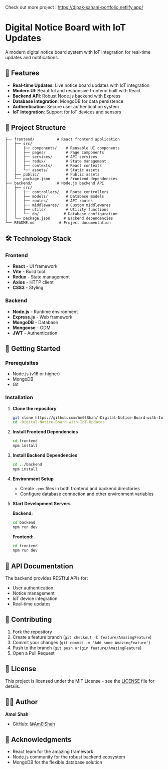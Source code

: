 Check out more project : https://dipak-sahani-portfolio.netlify.app/

# Digital Notice Board with IoT Updates

A modern digital notice board system with IoT integration for real-time updates and notifications.

## 🚀 Features

- **Real-time Updates**: Live notice board updates with IoT integration
- **Modern UI**: Beautiful and responsive frontend built with React
- **Backend API**: Robust Node.js backend with Express
- **Database Integration**: MongoDB for data persistence
- **Authentication**: Secure user authentication system
- **IoT Integration**: Support for IoT devices and sensors

## 📁 Project Structure

```
├── frontend/          # React frontend application
│   ├── src/
│   │   ├── components/    # Reusable UI components
│   │   ├── pages/         # Page components
│   │   ├── services/      # API services
│   │   ├── redux/         # State management
│   │   ├── contexts/      # React contexts
│   │   └── assets/        # Static assets
│   ├── public/            # Public assets
│   └── package.json       # Frontend dependencies
├── backend/           # Node.js backend API
│   ├── src/
│   │   ├── controllers/   # Route controllers
│   │   ├── models/        # Database models
│   │   ├── routes/        # API routes
│   │   ├── middlewares/   # Custom middlewares
│   │   ├── utils/         # Utility functions
│   │   └── db/           # Database configuration
│   └── package.json      # Backend dependencies
└── README.md           # Project documentation
```

## 🛠️ Technology Stack

### Frontend
- **React** - UI framework
- **Vite** - Build tool
- **Redux** - State management
- **Axios** - HTTP client
- **CSS3** - Styling

### Backend
- **Node.js** - Runtime environment
- **Express.js** - Web framework
- **MongoDB** - Database
- **Mongoose** - ODM
- **JWT** - Authentication

## 🚀 Getting Started

### Prerequisites
- Node.js (v16 or higher)
- MongoDB
- Git

### Installation

1. **Clone the repository**
   ```bash
   git clone https://github.com/Am0lShah/-Digital-Notice-Board-with-IoT-Updates.git
   cd -Digital-Notice-Board-with-IoT-Updates
   ```

2. **Install Frontend Dependencies**
   ```bash
   cd frontend
   npm install
   ```

3. **Install Backend Dependencies**
   ```bash
   cd ../backend
   npm install
   ```

4. **Environment Setup**
   - Create `.env` files in both frontend and backend directories
   - Configure database connection and other environment variables

5. **Start Development Servers**

   **Backend:**
   ```bash
   cd backend
   npm run dev
   ```

   **Frontend:**
   ```bash
   cd frontend
   npm run dev
   ```

## 📝 API Documentation

The backend provides RESTful APIs for:
- User authentication
- Notice management
- IoT device integration
- Real-time updates

## 🤝 Contributing

1. Fork the repository
2. Create a feature branch (`git checkout -b feature/AmazingFeature`)
3. Commit your changes (`git commit -m 'Add some AmazingFeature'`)
4. Push to the branch (`git push origin feature/AmazingFeature`)
5. Open a Pull Request

## 📄 License

This project is licensed under the MIT License - see the [LICENSE](LICENSE) file for details.

## 👨‍💻 Author

**Amol Shah**
- GitHub: [@Am0lShah](https://github.com/Am0lShah)

## 🙏 Acknowledgments

- React team for the amazing framework
- Node.js community for the robust backend ecosystem
- MongoDB for the flexible database solution 
